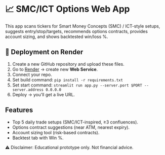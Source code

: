 # 📈 SMC/ICT Options Web App

This app scans tickers for Smart Money Concepts (SMC) / ICT-style setups, suggests entry/stop/targets, 
recommends options contracts, provides account sizing, and shows backtested win/loss %.

## 🚀 Deployment on Render
1. Create a new GitHub repository and upload these files.
2. Go to [Render](https://render.com) → create new **Web Service**.
3. Connect your repo.
4. Set build command: `pip install -r requirements.txt`
5. Set start command: `streamlit run app.py --server.port $PORT --server.address 0.0.0.0`
6. Deploy → you'll get a live URL.

## Features
- Top 5 daily trade setups (SMC/ICT-inspired, ≥3 confluences).
- Options contract suggestions (near ATM, nearest expiry).
- Account sizing tool (risk-based contracts).
- Backtest tab with Win %.

⚠️ Disclaimer: Educational prototype only. Not financial advice.
